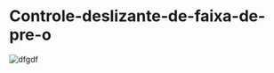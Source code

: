 # Controle-deslizante-de-faixa-de-pre-o
![dfgdf](https://user-images.githubusercontent.com/73972922/171778902-1babb913-31ec-40d3-8883-b68b58ee0692.gif)
